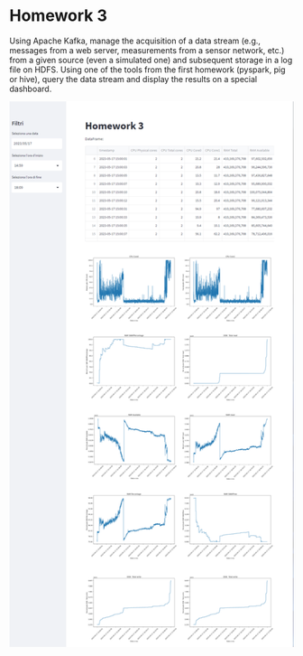 # Homework 3

Using Apache Kafka, manage the acquisition of a data stream (e.g., messages from a web server, measurements from a sensor network, etc.) from a given source (even a simulated one) and subsequent storage in a log file on HDFS. Using one of the tools from the first homework (pyspark, pig or hive), query the data stream and display the results on a special dashboard.


![1687280270993](image/README/1687280270993.png)
